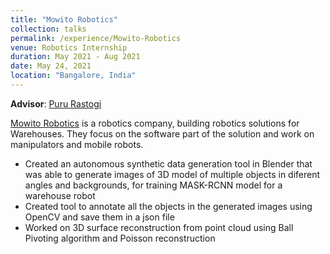 ```yaml
---
title: "Mowito Robotics"
collection: talks
permalink: /experience/Mowito-Robotics
venue: Robotics Internship
duration: May 2021 - Aug 2021
date: May 24, 2021
location: "Bangalore, India"
---
```

 **Advisor**: [Puru Rastogi](https://www.linkedin.com/in/pururastogi/?originalSubdomain=in)

 [Mowito Robotics](https://mowito.in/) is a robotics company, building robotics solutions for Warehouses. They focus on the software part of the solution and work on manipulators and mobile robots.

- Created an autonomous synthetic data generation tool in Blender that was able to generate images of 3D model
of multiple objects in diferent angles and backgrounds, for training MASK-RCNN model for a warehouse robot
- Created tool to annotate all the objects in the generated images using OpenCV and save them in a json file
- Worked on 3D surface reconstruction from point cloud using Ball Pivoting algorithm and Poisson reconstruction
